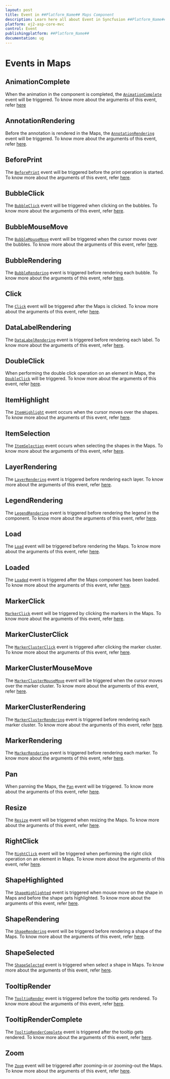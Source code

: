 ```yaml
---
layout: post
title: Event in ##Platform_Name## Maps Component
description: Learn here all about Event in Syncfusion ##Platform_Name## Maps component of Syncfusion Essential JS 2 and more.
platform: ej2-asp-core-mvc
control: Event
publishingplatform: ##Platform_Name##
documentation: ug
---
```


# Events in Maps

## AnimationComplete

When the animation in the component is completed, the [`AnimationComplete`](../api/maps/#animationcomplete) event will be triggered. To know more about the arguments of this event, refer [here](../api/maps/iAnimationCompleteEventArgs/)

## AnnotationRendering

Before the annotation is rendered in the Maps, the [`AnnotationRendering`](../api/maps/#Annotationrendering) event will be triggered. To know more about the arguments of this event, refer [here](../api/maps/iAnnotationRenderingEventArgs/).

## BeforePrint

The [`BeforePrint`](../api/maps/#beforeprint) event will be triggered before the print operation is started. To know more about the arguments of this event, refer [here](../api/maps/iPrintEventArgs/).

## BubbleClick

The [`BubbleClick`](../api/maps/#bubbleclick) event will be triggered when clicking on the bubbles. To know more about the arguments of this event, refer [here](../api/maps/iBubbleClickEventArgs/).

## BubbleMouseMove

The [`BubbleMouseMove`](../api/maps/#bubblemousemove) event will be triggered when the cursor moves over the bubbles. To know more about the arguments of this event, refer [here](../api/maps/iBubbleMoveEventArgs/).

## BubbleRendering

The [`BubbleRendering`](../api/maps/#bubblerendering) event is triggered before rendering each bubble. To know more about the arguments of this event, refer [here](../api/maps/iBubbleRenderingEventArgs/).

## Click

The [`Click`](../api/maps/#click) event will be triggered after the Maps is clicked. To know more about the arguments of this event, refer [here](../api/maps/iMouseEventArgs/).

## DataLabelRendering

The [`DataLabelRendering`](../api/maps/#datalabelrendering) event is triggered before rendering each label. To know more about the arguments of this event, refer [here](../api/maps/iLabelRenderingEventArgs/).

## DoubleClick

When performing the double click operation on an element in Maps, the [`DoubleClick`](../api/maps/#doubleclick) will be triggered. To know more about the arguments of this event, refer [here](../api/maps/iMouseEventArgs/).

## ItemHighlight

The [`ItemHighlight`](../api/maps/#itemhighlight) event occurs when the cursor moves over the shapes. To know more about the arguments of this event, refer [here](../api/maps/iSelectionEventArgs/).

## ItemSelection

The [`ItemSelection`](../api/maps/#itemselection) event occurs when selecting the shapes in the Maps. To know more about the arguments of this event, refer [here](../api/maps/iSelectionEventArgs/).

## LayerRendering

The [`LayerRendering`](../api/maps/#layerrendering) event is triggered before rendering each layer. To know more about the arguments of this event, refer [here](../api/maps/iLayerRenderingEventArgs/).

## LegendRendering

The [`LegendRendering`](../api/maps/#legendrendering) event is triggered before rendering the legend in the component. To know more about the arguments of this event, refer [here](../api/maps/iLegendRenderingEventArgs/).

## Load

The [`Load`](../api/maps/#load) event will be triggered before rendering the Maps. To know more about the arguments of this event, refer [here](../api/maps/iLoadEventArgs/).

## Loaded

The [`Loaded`](/api/maps/#loaded) event is triggered after the Maps component has been loaded. To know more about the arguments of this event, refer [here](../api/maps/iLoadedEventArgs/).

## MarkerClick

[`MarkerClick`](../api/maps/#markerclick) event will be triggered by clicking the markers in the Maps. To know more about the arguments of this event, refer [here](../api/maps/iMarkerClickEventArgs/).

## MarkerClusterClick

The [`MarkerClusterClick`](../api/maps/#markerclusterclick) event is triggered after clicking the marker cluster. To know more about the arguments of this event, refer [here](../api/maps/iMarkerClusterClickEventArgs/).

## MarkerClusterMouseMove

The [`MarkerClusterMouseMove`](../api/maps/#markerclustermousemove) event will be triggered when the cursor moves over the marker cluster. To know more about the arguments of this event, refer [here](../api/maps/iMarkerClusterMoveEventArgs/).

## MarkerClusterRendering

The [`MarkerClusterRendering`](../api/maps/#markerclusterrendering) event is triggered before rendering each marker cluster. To know more about the arguments of this event, refer [here](../api/maps/#markerclusterrendering).

## MarkerRendering

The [`MarkerRendering`](../api/maps/#markerrendering) event is triggered before rendering each marker. To know more about the arguments of this event, refer [here](../api/maps/iMarkerRenderingEventArgs/).

## Pan

When panning the Maps, the [`Pan`](../api/maps/#pan) event will be triggered. To know more about the arguments of this event, refer [here](../api/maps/iMapPanEventArgs/).

## Resize

The [`Resize`](../api/maps/#resize) event will be triggered when resizing the Maps. To know more about the arguments of this event, refer [here](../api/maps/iResizeEventArgs/).

## RightClick

The [`RightClick`](../api/maps/#rightclick) event will be triggered when performing the right click operation on an element in Maps. To know more about the arguments of this event, refer [here](../api/maps/iMouseEventArgs/).

## ShapeHighlighted

The [`ShapeHighlighted`](../api/maps/#shapehighlight) event is triggered when mouse move on the shape in Maps and before the shape gets highlighted. To know more about the arguments of this event, refer [here](../api/maps/iShapeSelectedEventArgs/).

## ShapeRendering

The [`ShapeRendering`](../api/maps/#shaperendering) event will be triggered before rendering a shape of the Maps. To know more about the arguments of this event, refer [here](../api/maps/iShapeSelectedEventArgs/).

## ShapeSelected

The [`ShapeSelected`](../api/maps/#shapeselected) event is triggered when select a shape in Maps. To know more about the arguments of this event, refer [here](../api/maps/iShapeSelectedEventArgs/).

## TooltipRender

The [`TooltipRender`](../api/maps/#tooltiprender) event is triggered before the tooltip gets rendered. To know more about the arguments of this event, refer [here](../api/maps/iTooltipRenderEventArgs/).

## TooltipRenderComplete

The [`TooltipRenderComplete`](../api/maps/#tooltipRenderComplete) event is triggered after the tooltip gets rendered. To know more about the arguments of this event, refer [here](../api/maps/iTooltipRenderCompleteEventArgs/).

## Zoom

The [`Zoom`](../api/maps/#zoom) event will be triggered after zooming-in or zooming-out the Maps. To know more about the arguments of this event, refer [here](../api/maps/iMapZoomEventArgs/).
